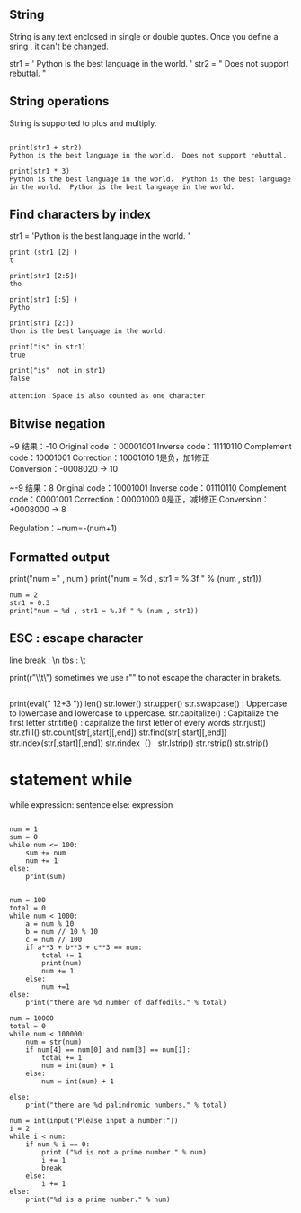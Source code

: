 ## String
String is any text enclosed in single or double quotes. Once you define a sring , it can't be changed.

str1 = ' Python is the best language in the world. '
str2 = " Does not support rebuttal. "

## String operations

String is supported to plus and multiply.

```

print(str1 + str2)
Python is the best language in the world.  Does not support rebuttal. 

print(str1 * 3)
Python is the best language in the world.  Python is the best language in the world.  Python is the best language in the world. 

```

## Find characters by index

str1 = 'Python is the best language in the world. '

```
print (str1 [2] )
t

print(str1 [2:5])
tho

print(str1 [:5] )
Pytho

print(str1 [2:])
thon is the best language in the world. 

print("is" in str1)
true

print("is"  not in str1)
false

attention：Space is also counted as one character

```

## Bitwise negation

~9 结果：-10
Original code ：00001001
Inverse code：11110110
Complement code：10001001
Correction：10001010 1是负，加1修正
Conversion：-0008020 -> 10
 
~-9 结果：8
Original code：10001001
Inverse code：01110110
Complement code：00001001
Correction：00001000 0是正，减1修正
Conversion：+0008000 -> 8
 
Regulation：~num=-(num+1)


## Formatted output

print("num =" , num )
print("num = %d , str1 = %.3f " % (num , str1))

```
num = 2
str1 = 0.3
print("num = %d , str1 = %.3f " % (num , str1))
```
## ESC : escape character
line break : \n
tbs : \t

print(r"\\\t\\")
sometimes we use r"" to not escape the character in brakets. 

##

print(eval(" 12+3 "))
len()
str.lower()
str.upper()
str.swapcase()  :  Uppercase to lowercase and lowercase to uppercase.
str.capitalize() : Capitalize the first letter
str.title() : capitalize the first letter of every words
str.rjust() 
str.zfill()
str.count(str[,start][,end])
str.find(str[,start][,end])
str.index(str[,start][,end])
str.rindex（）
str.lstrip()
str.rstrip()
str.strip()

# statement while

while expression:
     sentence
     else:
     expression
```

num = 1
sum = 0
while num <= 100:
    sum += num
    num += 1
else:
    print(sum)

```

```

num = 100
total = 0
while num < 1000:
    a = num % 10
    b = num // 10 % 10
    c = num // 100
    if a**3 + b**3 + c**3 == num:
        total += 1
        print(num)
        num += 1
    else:
        num +=1
else:
    print("there are %d number of daffodils." % total)

```

```
num = 10000
total = 0
while num < 100000:
    num = str(num)
    if num[4] == num[0] and num[3] == num[1]:
        total += 1
        num = int(num) + 1
    else:
        num = int(num) + 1

else:
    print("there are %d palindromic numbers." % total)
```

```
num = int(input("Please input a number:"))
i = 2
while i < num:
    if num % i == 0:
        print ("%d is not a prime number." % num)
        i += 1
        break
    else:
        i += 1
else:
    print("%d is a prime number." % num)
```

